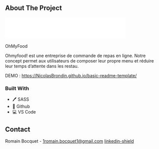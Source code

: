 ## About The Project

[![HoMyFood][product-screenshot]](https://NicolasBrondin.github.io/basic-readme-template/)

OhMyFood

Ohmyfood! est une entreprise de commande de repas en ligne. Notre concept permet aux
utilisateurs de composer leur propre menu et réduire leur temps d’attente dans les
restau.

DEMO : https://NicolasBrondin.github.io/basic-readme-template/

### Built With

* 🖊️ SASS
* 🐙 Github
* 💻 VS Code

<!-- CONTACT -->
## Contact

Romain Bocquet - 1romain.bocquet1@gmail.com
[linkedin-shield][linkedin-url]


[linkedin-shield]: https://img.shields.io/badge/-LinkedIn-black.svg?style=flat-square&logo=linkedin&colorB=555
[linkedin-url]: https://www.linkedin.com/in/romain-bocquet/
[product-screenshot]: /public/img/logo/ohmyfood%402x.svg